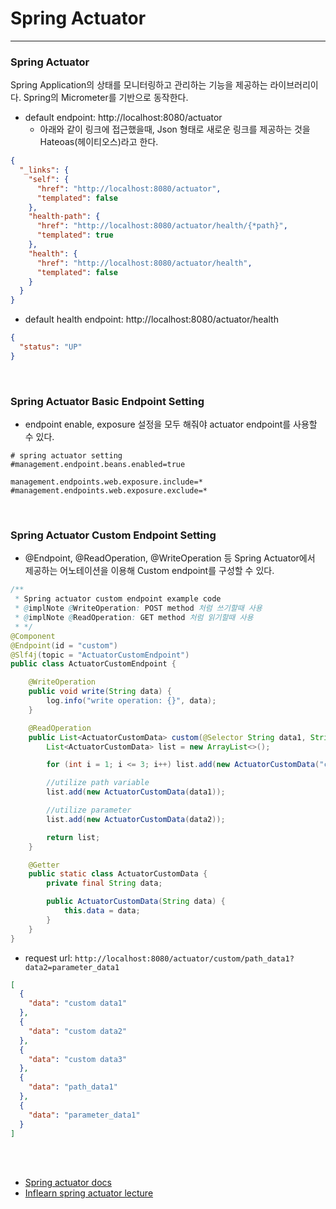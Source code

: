 # Spring Actuator

***

### Spring Actuator
Spring Application의 상태를 모니터링하고 관리하는 기능을 제공하는 라이브러리이다. Spring의 Micrometer를 기반으로 동작한다.

- default endpoint: http://localhost:8080/actuator
    - 아래와 같이 링크에 접근했을때, Json 형태로 새로운 링크를 제공하는 것을 Hateoas(헤이티오스)라고 한다.
```json
{
  "_links": {
    "self": {
      "href": "http://localhost:8080/actuator",
      "templated": false
    },
    "health-path": {
      "href": "http://localhost:8080/actuator/health/{*path}",
      "templated": true
    },
    "health": {
      "href": "http://localhost:8080/actuator/health",
      "templated": false
    }
  }
}
```
- default health endpoint: http://localhost:8080/actuator/health
```json
{
  "status": "UP"
}
```

<br>

### Spring Actuator Basic Endpoint Setting
- endpoint enable, exposure 설정을 모두 해줘야 actuator endpoint를 사용할 수 있다.
```properties
# spring actuator setting
#management.endpoint.beans.enabled=true

management.endpoints.web.exposure.include=*
#management.endpoints.web.exposure.exclude=*
```

<br>

### Spring Actuator Custom Endpoint Setting
- @Endpoint, @ReadOperation, @WriteOperation 등 Spring Actuator에서 제공하는 어노테이션을 이용해 Custom endpoint를 구성할 수 있다.
```java
/**
 * Spring actuator custom endpoint example code
 * @implNote @WriteOperation: POST method 처럼 쓰기할때 사용
 * @implNote @ReadOperation: GET method 처럼 읽기할때 사용
 * */
@Component
@Endpoint(id = "custom")
@Slf4j(topic = "ActuatorCustomEndpoint")
public class ActuatorCustomEndpoint {

    @WriteOperation
    public void write(String data) {
        log.info("write operation: {}", data);
    }

    @ReadOperation
    public List<ActuatorCustomData> custom(@Selector String data1, String data2) {
        List<ActuatorCustomData> list = new ArrayList<>();

        for (int i = 1; i <= 3; i++) list.add(new ActuatorCustomData("custom data" + i));

        //utilize path variable
        list.add(new ActuatorCustomData(data1));

        //utilize parameter
        list.add(new ActuatorCustomData(data2));

        return list;
    }

    @Getter
    public static class ActuatorCustomData {
        private final String data;

        public ActuatorCustomData(String data) {
            this.data = data;
        }
    }
}

```
- request url: `http://localhost:8080/actuator/custom/path_data1?data2=parameter_data1`
```json
[
  {
    "data": "custom data1"
  },
  {
    "data": "custom data2"
  },
  {
    "data": "custom data3"
  },
  {
    "data": "path_data1"
  },
  {
    "data": "parameter_data1"
  }
]
```


<br><br>
- [Spring actuator docs](https://docs.spring.io/spring-boot/docs/current/reference/html/actuator.html#actuator.endpoints)
- [Inflearn spring actuator lecture](https://www.inflearn.com/course/spring-boot-actuator-%ED%8C%8C%ED%97%A4%EC%B9%98%EA%B8%B0/dashboard)